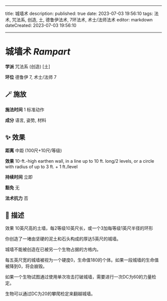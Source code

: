 
---
title: 城墙术
description: 
published: true
date: 2023-07-03 19:56:10
tags: 法术, 咒法系, 创造, 土, 德鲁伊法术, 7环法术, 术士/法师法术
editor: markdown
dateCreated: 2023-07-03 19:56:10

---

# **城墙术** *Rampart*

**学派** 咒法系 (创造) \[土\] 

**环位** 德鲁伊 7, 术士/法师 7

## 🪄 施放

**施法时间** 1 标准动作

**成分** 语言, 姿势, 材料

## ✨ 效果  

**距离** 中距 (100尺+10尺/等级) 

**效果** 10-ft.-high earthen wall, in a line up to 10 ft. long/2 levels, or a circle with radius of up to 3 ft. + 1 ft./level 

**持续时间** 立即 

**豁免** 无

**法术抗力** 否

## 📖 描述

效果              10英尺高的土墙，每2等级10英尺长，或一个3加每等级1英尺半径的环形

你创造了一堵由坚硬的泥土和石头构成的厚达5英尺的城墙。

城墙不能被创造在已被另一个生物占据的方格内。

每五英尺宽的城墙被视为一个硬度0，生命值180的个体。如果一段城墙的生命值被降到0，将会崩毁。

如果一个生物试图通过使用单次攻击打破城墙，需要进行一次DC为60的力量检定。

生物可以通过DC为20的攀爬检定来翻越城墙。
    